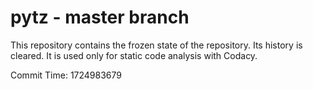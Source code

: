 # pytz - master branch

This repository contains the frozen state of the repository.
Its history is cleared. It is used only for static code
analysis with Codacy.

Commit Time: 1724983679